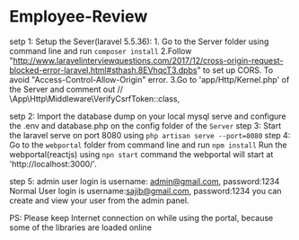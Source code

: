 # Employee-Review

setp 1: Setup the Sever(laravel 5.5.36):
		1. Go to the Server folder using command line and run `composer install`
		2.Follow "http://www.laravelinterviewquestions.com/2017/12/cross-origin-request-blocked-error-laravel.html#sthash.8EVhqcT3.dpbs"
		  to set up CORS. To avoid "Access-Control-Allow-Origin" error.
		3.Go to 'app/Http/Kernel.php' of the Server and comment out // \App\Http\Middleware\VerifyCsrfToken::class,
		
setp 2: Import the database dump on your local mysql serve and configure the .env and database.php on the config folder of the `Server`
step 3: Start the laravel serve on port 8080 using
        `php artisan serve --port=8080`
step 4: Go to the `webportal` folder from command line and run `npm install`
		Run the webportal(reactjs) using `npn start` command the webportal will start at 'http://localhost:3000/'. 

step 5: admin user login is username: admin@gmail.com, password:1234
        Normal User login is username:sajib@gmail.com, password:1234
        you can create and view your user from the admin panel.
        
        
  PS: Please keep Internet connection on while using the portal, because some of the libraries are loaded online

